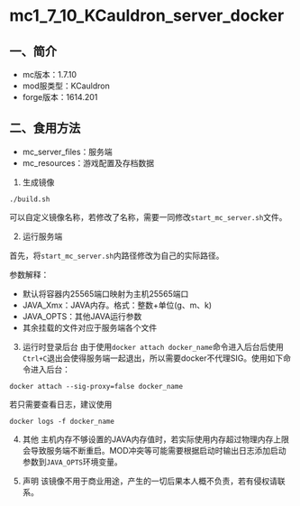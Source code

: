 # mc1_7_10_KCauldron_server_docker
## 一、简介
* mc版本：1.7.10
* mod服类型：KCauldron
* forge版本：1614.201
## 二、食用方法
* mc_server_files：服务端
* mc_resources：游戏配置及存档数据
1. 生成镜像
```
./build.sh 
```
可以自定义镜像名称，若修改了名称，需要一同修改`start_mc_server.sh`文件。

2. 运行服务端

首先，将`start_mc_server.sh`内路径修改为自己的实际路径。

参数解释：
* 默认将容器内25565端口映射为主机25565端口
* JAVA_Xmx：JAVA内存。格式：整数+单位(g、m、k)
* JAVA_OPTS：其他JAVA运行参数
* 其余挂载的文件对应于服务端各个文件

3. 运行时登录后台
由于使用`docker attach docker_name`命令进入后台后使用`Ctrl+C`退出会使得服务端一起退出，所以需要docker不代理SIG。使用如下命令进入后台：
```
docker attach --sig-proxy=false docker_name
```
若只需要查看日志，建议使用
```
docker logs -f docker_name
```

4. 其他
主机内存不够设置的JAVA内存值时，若实际使用内存超过物理内存上限会导致服务端不断重启。MOD冲突等可能需要根据启动时输出日志添加启动参数到`JAVA_OPTS`环境变量。

5. 声明
该镜像不用于商业用途，产生的一切后果本人概不负责，若有侵权请联系。

